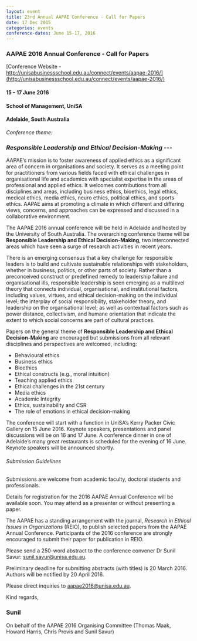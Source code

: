 ```yaml
---
layout: event
title: 23rd Annual AAPAE Conference - Call for Papers
date: 17 Dec 2015
categories: events
conference-dates: June 15-17, 2016
---
```


### AAPAE 2016 Annual Conference - Call for Papers

[Conference Website - http://unisabusinessschool.edu.au/connect/events/aapae-2016/](http://unisabusinessschool.edu.au/connect/events/aapae-2016/)

#### 15 – 17 June 2016
#### School of Management, UniSA
#### Adelaide, South Australia

_Conference theme:_

### _Responsible Leadership and Ethical Decision-Making_ ---

AAPAE’s mission is to foster awareness of applied ethics as a significant area of concern in organisations and society. It serves as a meeting point for practitioners from various fields faced with ethical challenges in organisational life and academics with specialist expertise in the areas of professional and applied ethics. It welcomes contributions from all disciplines and areas, including business ethics, bioethics, legal ethics, medical ethics, media ethics, neuro ethics, political ethics, and sports ethics. AAPAE aims at promoting a climate in which different and differing views, concerns, and approaches can be expressed and discussed in a collaborative environment.

The AAPAE 2016 annual conference will be held in Adelaide and hosted by the University of South Australia. The overarching conference theme will be **Responsible Leadership and Ethical Decision-Making**, two interconnected areas which have seen a surge of research activities in recent years. 

There is an emerging consensus that a key challenge for responsible leaders is to build and cultivate sustainable relationships with stakeholders, whether in business, politics, or other parts of society. Rather than a preconceived construct or predefined remedy to leadership failure and organisational ills, responsible leadership is seen emerging as a multilevel theory that connects individual, organisational, and institutional factors, including values, virtues, and ethical decision-making on the individual level; the interplay of social responsibility, stakeholder theory, and leadership on the organisational level; as well as contextual factors such as power distance, collectivism, and humane orientation that indicate the extent to which social concerns are part of cultural practices.

Papers on the general theme of **Responsible Leadership and Ethical Decision-Making** are encouraged but submissions from all relevant disciplines and perspectives are welcomed, including:

+	Behavioural ethics
+	Business ethics
+	Bioethics
+	Ethical constructs (e.g., moral intuition)
+	Teaching applied ethics
+	Ethical challenges in the 21st century
+	Media ethics
+	Academic Integrity
+	Ethics, sustainability and CSR
+	The role of emotions in ethical decision-making

The conference will start with a function in UniSA’s Kerry Packer Civic Gallery on 15 June 2016. Keynote speakers, presentations and panel discussions will be on 16 and 17 June. A conference dinner in one of Adelaide’s many great restaurants is scheduled for the evening of 16 June. Keynote speakers will be announced shortly.

###### Submission Guidelines

Submissions are welcome from academic faculty, doctoral students and professionals. 

Details for registration for the 2016 AAPAE Annual Conference will be available soon. You may attend as a presenter or without presenting a paper.

The AAPAE has a standing arrangement with the journal, *Research in Ethical Issues in Organizations* (REIO), to publish selected papers from the AAPAE Annual Conference. Participants of the 2016 conference are strongly encouraged to submit their paper for publication in REIO.
 
Please send a 250-word abstract to the conference convener Dr Sunil Savur: sunil.savur@unisa.edu.au. 

Preliminary deadline for submitting abstracts (with titles) is 20 March 2016. Authors will be notified by 20 April 2016. 

Please direct inquiries to aapae2016@unisa.edu.au.

Kind regards,
### Sunil
On behalf of the AAPAE 2016 Organising Committee (Thomas Maak, Howard Harris, Chris Provis and Sunil Savur)
